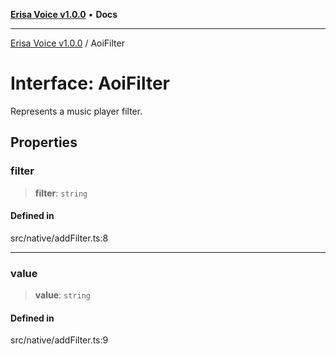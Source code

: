 [**Erisa Voice v1.0.0**](../README.md) • **Docs**

***

[Erisa Voice v1.0.0](../globals.md) / AoiFilter

# Interface: AoiFilter

Represents a music player filter.

## Properties

### filter

> **filter**: `string`

#### Defined in

src/native/addFilter.ts:8

***

### value

> **value**: `string`

#### Defined in

src/native/addFilter.ts:9
